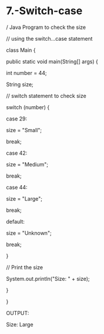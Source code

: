 # 7.-Switch-case
/ Java Program to check the size

// using the switch...case statement

class Main {

public static void main(String[] args) {

int number = 44;

String size;

// switch statement to check size

switch (number) {

case 29:

size = "Small";

break;

case 42:

size = "Medium";

break;

case 44:

size = "Large";

break;

default:

size = "Unknown";

break;

}

// Print the size

System.out.println("Size: " + size);

}

}

OUTPUT:

Size: Large
